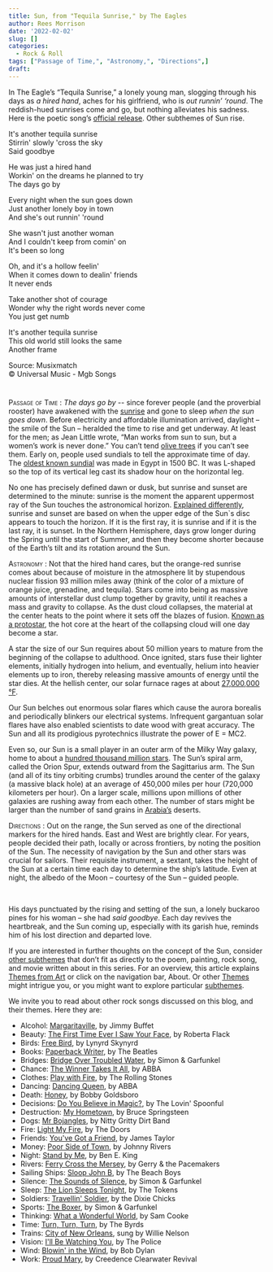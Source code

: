 ```yaml
---
title: Sun, from "Tequila Sunrise," by The Eagles 
author: Rees Morrison
date: '2022-02-02'
slug: []
categories:
  - Rock & Roll
tags: ["Passage of Time,", "Astronomy,", "Directions",]
draft: 
---
```


In The Eagle’s “Tequila Sunrise,” a lonely young man, slogging through his days as *a hired hand*, aches for his girlfriend, who is *out runnin’ ‘round*.  The reddish-hued sunrises come and go, but nothing alleviates his sadness.  Here is the poetic song’s [official release](https://www.youtube.com/watch?v=1K0N7UaZpz8).   Other subthemes of Sun rise.
  
<!--more-->

It's another tequila sunrise  
Stirrin' slowly 'cross the sky  
Said goodbye

He was just a hired hand  
Workin' on the dreams he planned to try  
The days go by

Every night when the sun goes down  
Just another lonely boy in town  
And she's out runnin' 'round

She wasn't just another woman  
And I couldn't keep from comin' on  
It's been so long

Oh, and it's a hollow feelin'  
When it comes down to dealin' friends  
It never ends

Take another shot of courage  
Wonder why the right words never come  
You just get numb

It's another tequila sunrise  
This old world still looks the same  
Another frame

Source: Musixmatch  
© Universal Music - Mgb Songs

# <poem lyric end>

<span style="font-variant:small-caps;"> Passage of Time </span>:  *The days go by* -- since forever  people (and the proverbial rooster) have awakened with the [sunrise](Donne) and gone to sleep *when the sun goes down*.  Before electricity and affordable illumination arrived, daylight – the smile of the Sun – heralded the time to rise and get underway.  At least for the men; as Jean Little wrote, “Man works from sun to sun, but a women’s work is never done.”  You can’t tend [olive trees](Olive) if you can’t see them.  Early on, people used sundials to tell the approximate time of day.  The [oldest known sundial](https://www.uh.edu/engines/epi993.htm) was made in Egypt in 1500 BC.  It was L-shaped so the top of its vertical leg cast its shadow hour on the horizontal leg.   

No one has precisely defined dawn or dusk, but sunrise and sunset are determined to the minute: sunrise is the moment the apparent uppermost ray of the Sun touches the astronomical horizon.  [Explained differently](https://www.chicagotribune.com/news/ct-xpm-1985-07-14-8502150709-story.html), sunrise and sunset are based on when the upper edge of the Sun`s disc appears to touch the horizon. If it is the first ray, it is sunrise and if it is the last ray, it is sunset.  In the Northern Hemisphere, days grow longer during the Spring until the start of Summer, and then they become shorter because of the Earth’s tilt and its rotation around the Sun.  

<span style="font-variant:small-caps;"> Astronomy </span>:  Not that the hired hand cares, but the orange-red sunrise comes about because of moisture in the atmosphere lit by stupendous nuclear fission 93 million miles away (think of the color of a mixture of orange juice, grenadine, and tequila).  Stars come into being as massive amounts of interstellar dust clump together by gravity, until it reaches a mass and gravity to collapse.  As the dust cloud collapses, the material at the center heats to the point where it sets off the blazes of fusion.  [Known as a protostar](https://science.nasa.gov/astrophysics/focus-areas/how-do-stars-form-and-evolve), the hot core at the heart of the collapsing cloud will one day become a star.  

A star the size of our Sun requires about 50 million years to mature from the beginning of the collapse to adulthood.  Once ignited, stars fuse their lighter elements, initially hydrogen into helium, and eventually, helium into heavier elements up to iron, thereby releasing massive amounts of energy until the star dies.  At the hellish center, our solar furnace rages at about [27,000,000 °F](https://coolcosmos.ipac.caltech.edu/ask/7-How-hot-is-the-Sun-).   

Our Sun belches out enormous solar flares which cause the aurora borealis and periodically blinkers our electrical systems.  Infrequent gargantuan solar flares have also enabled scientists to date wood with great accuracy.   The Sun and all its prodigious pyrotechnics illustrate the power of E = MC2.

Even so, our Sun is a small player in an outer arm of the Milky Way galaxy, home to about a [hundred thousand million  stars](https://www.esa.int/Science_Exploration/Space_Science/Herschel/How_many_stars_are_there_in_the_Universe).  The Sun’s spiral arm, called the Orion Spur, extends outward from the Sagittarius arm.  The Sun (and all of its tiny orbiting crumbs) trundles around the center of the galaxy (a massive black hole) at an average of 450,000 miles per hour (720,000 kilometers per hour). On a larger scale, millions upon millions of other galaxies are rushing away from each other.   The number of stars might be larger than the number of sand grains in [Arabia’s](Arabia) deserts.

<span style="font-variant:small-caps;"> Directions </span>:  Out on the range, the Sun served as one of the directional markers for the hired hands.  East and West are brightly clear.  For years, people decided their path, locally or across frontiers, by noting the position of the Sun.  The necessity of navigation by the Sun and other stars was crucial for sailors.   Their requisite instrument, a sextant, takes the height of the Sun at a certain time each day to determine the ship’s latitude.  Even at night, the albedo of the Moon – courtesy of the Sun – guided people.

&nbsp;

His days punctuated by the rising and setting of the sun, a lonely buckaroo pines for his woman – she had *said goodbye*.   Each day revives the heartbreak, and the Sun coming up, especially with its garish hue, reminds him of his lost direction and departed love.

If you are interested in further thoughts on the concept of the Sun, consider [other subthemes]() that don’t fit as directly to the poem, painting, rock song, and movie written about in this series.  For an overview, this article explains [Themes from Art](http://bit.ly/3sRXopI) or click on the navigation bar, About.  Or other [Themes](https://themesfromart.com/themes) might intrigue you, or you might want to explore particular [subthemes](https://themesfromart.com/subthemes).

We invite you to read about other rock songs discussed on this blog, and their themes.  Here they are: 

* Alcohol: [Margaritaville](https://themesfromart.com/post/2021-02-01-alcohol-margaritaville-buffet/alcoholmargarita/), by Jimmy Buffet
* Beauty: [The First Time Ever I Saw Your Face](https://themesfromart.com/post/2021-04-21-beautyflack/beautyflack/), by Roberta Flack
* Birds: [Free Bird]( https://themesfromart.com/post/2021-06-07-birds-free-bird-a-song-by-lynyrd-skynyrd/birdsfreebird/), by Lynyrd Skynyrd
* Books: [Paperback Writer](https://themesfromart.com/post/2022-01-02-books-from-paperback-rider-by-the-beatles/bookspaperback/), by The Beatles
* Bridges: [Bridge Over Troubled Water](https://themesfromart.com/post/2021-07-26-bridges-from-bridge-over-troubled-waters-a-song-by-simon-garfunkel/bridgestroubled/), by Simon & Garfunkel
* Chance: [The Winner Takes It All](https://themesfromart.com/post/2021-03-14-chancechurch/chancechurch/), by ABBA
* Clothes: [Play with Fire](https://themesfromart.com/post/2021-08-30-clothes-from-play-with-fire-a-song-by-the-rolling-stones/clothesfire/), by The Rolling Stones
* Dancing: [Dancing Queen](https://themesfromart.com/post/2021-09-10-dancing-from-dancing-queen-a-song-by-abba/dancingabba/), by ABBA
* Death: [Honey](https://themesfromart.com/post/2021-05-03-death-from-honey-sung-by-bobby-goldsboro/deathhoney/), by Bobby Goldsboro
* Decisions: [Do You Believe in Magic?](https://themesfromart.com/post/2021-02-08-decisions-from-do-you-believe-in-magic-a-song-by-the-lovin-spoonful/decisionsmagicspoonful/), by The Lovin' Spoonful
* Destruction:	[My Hometown](https://themesfromart.com/post/2021-02-18-destruction-from-my-hometown-a-rock-ballad-by-bruce-springsteen/destructhometown/), by Bruce Springsteen
* Dogs: [Mr Bojangles](https://themesfromart.com/post/2022-01-14-dogs-from-mr-bojangles-by-nitty-gritty-dirt-band/dogsjangles/), by Nitty Gritty Dirt Band
* Fire: [Light My Fire](https://themesfromart.com/post/2021-12-17-fire-from-light-my-fire-a-song-by-the-doors/firedoors/), by The Doors
* Friends: [You've Got a Friend](https://themesfromart.com/post/2021-06-20-friends-you-ve-got-a-friend-a-song-by-carol-king-sung-by-james-taylor/friendstaylor/), by James Taylor
* Money: [Poor Side of Town](https://themesfromart.com/post/2021-10-15-money-from-poor-side-of-town-a-song-by-johnny-rivers/moneypoor/), by Johnny Rivers
* Night: [Stand by Me](https://themesfromart.com/post/2021-11-05-night-from-stand-by-me-a-song-sung-by-ben-e-king/nightstand/), by Ben E. King
* Rivers: [Ferry Cross the Mersey](https://themesfromart.com/post/2021-10-02-rivers-from-ferry-cross-the-mersey-a-song-by-gerry-the-pacemakers/riversferry/), by Gerry & the Pacemakers
* Sailing Ships: [Sloop John B](https://themesfromart.com/post/2021-06-27-sailingships-from-sloop-john-b-a-rock-song-by-the-beach-boys/sailingshipsjohnb/), by The Beach Boys
* Silence: [The Sounds of Silence](https://themesfromart.com/post/2021-04-08-silencesounds/silencesounds/), by Simon & Garfunkel
* Sleep: [The Lion Sleeps Tonight](https://themesfromart.com/post/2021-09-22-sleep-from-the-lion-sleeps-tonight-a-song-by-the-tokens/sleeplion/), by The Tokens
* Soldiers: [Travellin' Soldier](https://themesfromart.com/post/2021-08-02-soldiers-from-travellin-soldier-a-song-by-the-chicks/soldierschicks/), by the Dixie Chicks
* Sports: [The Boxer](https://themesfromart.com/post/2021-07-12-sports-from-the-boxer-a-song-by-simon-garfunkel/sportsboxer/), by Simon & Garfunkel
* Thinking: [What a Wonderful World](https://themesfromart.com/post/2021-11-22-thinking-what-a-wonderful-world-a-song-sung-by-sam-cooke/thinkingwonderful/), by Sam Cooke
* Time:	[Turn, Turn, Turn](https://themesfromart.com/post/2021-03-08-time-from-turn-turn-turn-by-the-byrds/timeturnturn/), by The Byrds
* Trains: [City of New Orleans](https://themesfromart.com/post/2021-05-10-trainsorleans/trainsorleans/), sung by Willie Nelson
* Vision: [I'll Be Watching You](https://themesfromart.com/post/2021-12-03-vision-from-i-ll-be-watching-you-a-song-by-the-police/visionwatching/), by The Police
* Wind: [Blowin' in the Wind](https://themesfromart.com/post/2021-08-12-wind-from-blowin-in-the-wind-a-song-by-bob-dylan/windblowin/), by Bob Dylan
* Work:	 [Proud Mary](https://themesfromart.com/post/2021-02-26-workproud/workproud/), by Creedence Clearwater Revival